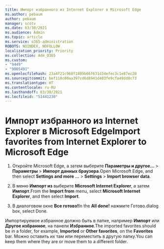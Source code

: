 ```yaml
---
title: Импорт избранного из Internet Explorer в Microsoft Edge
ms.author: pebaum
author: pebaum
manager: scotv
ms.date: 03/30/2021
ms.audience: Admin
ms.topic: article
ms.service: o365-administration
ROBOTS: NOINDEX, NOFOLLOW
localization_priority: Priority
ms.collection: Adm_O365
ms.custom:
- "9449"
- "9005491"
ms.openlocfilehash: 23a4f21c960f1809b66f631d34efec3c1e87ec20
ms.sourcegitcommit: bef118c00aa397cd6d8941d403fe9cfa49dd8c73
ms.translationtype: HT
ms.contentlocale: ru-RU
ms.lasthandoff: 03/30/2021
ms.locfileid: "51441230"
---
```

# <a name="import-favorites-from-internet-explorer-to-microsoft-edge"></a><span data-ttu-id="8210c-102">Импорт избранного из Internet Explorer в Microsoft Edge</span><span class="sxs-lookup"><span data-stu-id="8210c-102">Import favorites from Internet Explorer to Microsoft Edge</span></span>

1. <span data-ttu-id="8210c-103">Откройте Microsoft Edge, а затем выберите **Параметры и другое...** > **Параметры** > **Импорт данных браузера**.</span><span class="sxs-lookup"><span data-stu-id="8210c-103">Open Microsoft Edge, and then select **Settings and more ...** > **Settings** > **Import browser data**.</span></span>

1. <span data-ttu-id="8210c-104">В меню **Импорт из** выберите **Microsoft Internet Explorer**, а затем **Импорт**.</span><span class="sxs-lookup"><span data-stu-id="8210c-104">From the **Import from** menu, select **Microsoft Internet Explorer**, and then select **Import**.</span></span>

1. <span data-ttu-id="8210c-105">В диалоговом окне **Все готово!**</span><span class="sxs-lookup"><span data-stu-id="8210c-105">In the **All done!**</span></span> <span data-ttu-id="8210c-106">нажмите Готово.</span><span class="sxs-lookup"><span data-stu-id="8210c-106">dialog box, select Done.</span></span>

<span data-ttu-id="8210c-107">Импортируемое избранное должно быть в папке, например **Импорт** или **Другое избранное**, на панели **Избранное**.</span><span class="sxs-lookup"><span data-stu-id="8210c-107">The imported favorites should be in a folder, for example, **Imported** or **Other favorites**, on the **Favorites** bar.</span></span> <span data-ttu-id="8210c-108">Можно оставить их там или переместить в другую папку.</span><span class="sxs-lookup"><span data-stu-id="8210c-108">You can keep them where they are or move them to a different folder.</span></span>
